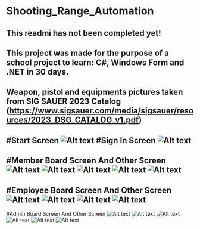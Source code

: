 # Shooting_Range_Automation
This readmi has not been completed yet!
---------------------------------------------------------------------------------------------------------
This project was made for the purpose of a school project to learn: C#, Windows Form and .NET in 30 days.
---------------------------------------------------------------------------------------------------------
Weapon, pistol and equipments pictures taken from SIG SAUER 2023 Catalog
(https://www.sigsauer.com/media/sigsauer/resources/2023_DSG_CATALOG_v1.pdf)
---------------------------------------------------------------------------------------------------------
#Start Screen
![ Alt text](start.png)  [](start.png)
#Sign In Screen
![ Alt text](signin.png)  [](signin.png)
---------------------------------------------------------------------------------------------------------
#Member Board Screen And Other Screen
![ Alt text](login.png)  [](login.png)
![ Alt text](member_board.png)  [](member_board.png)
![ Alt text](presentation.png)  [](presentation.png)
![ Alt text](appointment.png)  [](appointment.png)
![ Alt text](personal_information.png)  [](personal_information.png)
---------------------------------------------------------------------------------------------------------
#Employee Board Screen And Other Screen
![ Alt text](login.png)  [](login.png)
![ Alt text](employee_board.png)  [](employee_board.png)
![ Alt text](appointment_ccchange_list.png)  [](appointment_ccchange_list.png)
![ Alt text](member_list.png)  [](member_list.png)
---------------------------------------------------------------------------------------------------------
#Admin Board Screen And Other Screen
![ Alt text](login.png)  [](login.png)
![ Alt text](admin_board.png)  [](admin_board.png)
![ Alt text](admin_personal_information.png)  [](admin_personal_information.png)
![ Alt text](appointment_ccchange_list.png)  [](appointment_ccchange_list.png)
![ Alt text](equipment_list.png)  [](equipment_list.png)
![ Alt text](maintenance_list.png)  [](maintenance_list.png)

